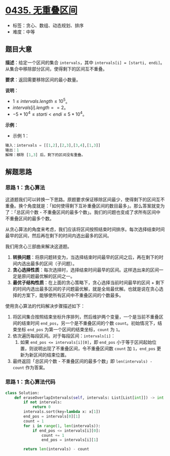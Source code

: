 # [0435. 无重叠区间](https://leetcode.cn/problems/non-overlapping-intervals/)

- 标签：贪心、数组、动态规划、排序
- 难度：中等

## 题目大意

**描述**：给定一个区间的集合 `intervals`，其中 `intervals[i] = [starti, endi]`。从集合中移除部分区间，使得剩下的区间互不重叠。

**要求**：返回需要移除区间的最小数量。

**说明**：

- $1 \le intervals.length \le 10^5$。
- $intervals[i].length == 2$。
- $-5 * 10^4 \le starti < endi \le 5 * 10^4$。

**示例**：

- 示例 1：

```Python
输入：intervals = [[1,2],[2,3],[3,4],[1,3]]
输出：1
解释：移除 [1,3] 后，剩下的区间没有重叠。
```

## 解题思路

### 思路 1：贪心算法

这道题我们可以转换一下思路。原题要求保证移除区间最少，使得剩下的区间互不重叠。换个角度就是：「如何使得剩下互补重叠区间的数目最多」。那么答案就变为了：「总区间个数 - 不重叠区间的最多个数」。我们的问题也变成了求所有区间中不重叠区间的最多个数。

从贪心算法的角度来考虑，我们应该将区间按照结束时间排序。每次选择结束时间最早的区间，然后再在剩下的时间内选出最多的区间。

我们用贪心三部曲来解决这道题。

1. **转换问题**：将原问题转变为，当选择结束时间最早的区间之后，再在剩下的时间内选出最多的区间（子问题）。
2. **贪心选择性质**：每次选择时，选择结束时间最早的区间。这样选出来的区间一定是原问题最优解的区间之一。
3. **最优子结构性质**：在上面的贪心策略下，贪心选择当前时间最早的区间 + 剩下的时间内选出最多区间的子问题最优解，就是全局最优解。也就是说在贪心选择的方案下，能够使所有区间中不重叠区间的个数最多。

使用贪心算法的代码解决步骤描述如下：

1. 将区间集合按照结束坐标升序排列，然后维护两个变量，一个是当前不重叠区间的结束时间 `end_pos`，另一个是不重叠区间的个数 `count`。初始情况下，结束坐标 `end_pos` 为第一个区间的结束坐标，`count` 为 `1`。
2. 依次遍历每段区间。对于每段区间：`intervals[i]`：
   1. 如果 `end_pos <= intervals[i][0]`，即 `end_pos` 小于等于区间起始位置，则说明出现了不重叠区间，令不重叠区间数 `count` 加 `1`，`end_pos` 更新为新区间的结束位置。
3. 最终返回「总区间个数 - 不重叠区间的最多个数」即 `len(intervals) - count` 作为答案。

### 思路 1：贪心算法代码

```Python
class Solution:
    def eraseOverlapIntervals(self, intervals: List[List[int]]) -> int:
        if not intervals:
            return 0
        intervals.sort(key=lambda x: x[1])
        end_pos = intervals[0][1]
        count = 1
        for i in range(1, len(intervals)):
            if end_pos <= intervals[i][0]:
                count += 1
                end_pos = intervals[i][1]

        return len(intervals) - count
```

